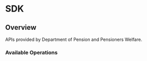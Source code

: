 # SDK

## Overview

APIs provided by Department of Pension and Pensioners Welfare.

### Available Operations

